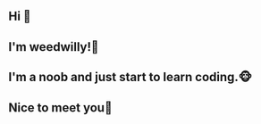 ## Hi 👋
<h2><c=blue>I'm weedwilly!🍁</c></h2>
<h2>I'm a noob and just start to learn coding.🐵</h2>
<h2>Nice to meet you👋</h2>

<!--
**weedwilly/weedwilly** is a ✨ _special_ ✨ repository because its `README.md` (this file) appears on your GitHub profile.

Here are some ideas to get you started:

- 🔭 I’m currently working on ...
- 🌱 I’m currently learning ...
- 👯 I’m looking to collaborate on ...
- 🤔 I’m looking for help with ...
- 💬 Ask me about ...
- 📫 How to reach me: ...
- 😄 Pronouns: ...
- ⚡ Fun fact: ...
-->
